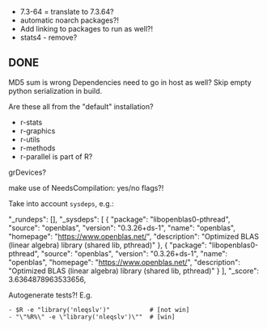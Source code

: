 - 7.3-64 = translate to 7.3.64?
- automatic noarch packages?!
- Add linking to packages to run as well?!
- stats4 - remove?

## DONE


MD5 sum is wrong
Dependencies need to go in host as well?
Skip empty python serialization in build.

Are these all from the "default" installation?
- r-stats
- r-graphics
- r-utils
- r-methods
- r-parallel is part of R?


grDevices?


make use of NeedsCompilation: yes/no flags?!

Take into account `sysdeps`, e.g.:

  "_rundeps": [],
  "_sysdeps": [
    {
      "package": "libopenblas0-pthread",
      "source": "openblas",
      "version": "0.3.26+ds-1",
      "name": "openblas",
      "homepage": "https://www.openblas.net/",
      "description": "Optimized BLAS (linear algebra) library (shared lib, pthread)"
    },
    {
      "package": "libopenblas0-pthread",
      "source": "openblas",
      "version": "0.3.26+ds-1",
      "name": "openblas",
      "homepage": "https://www.openblas.net/",
      "description": "Optimized BLAS (linear algebra) library (shared lib, pthread)"
    }
  ],
  "_score": 3.6364878963533656,


Autogenerate tests?!
E.g.

    - $R -e "library('nleqslv')"           # [not win]
    - "\"%R%\" -e \"library('nleqslv')\""  # [win]
